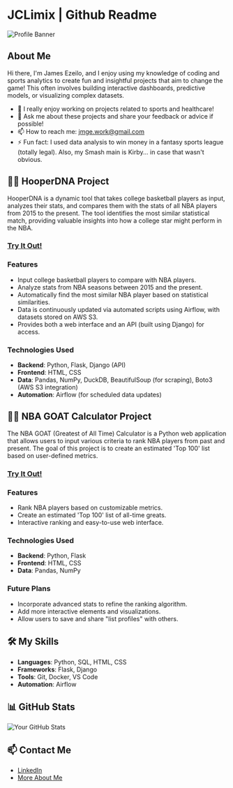 # JCLimix | Github Readme

![Profile Banner](https://i.ibb.co/F87p8DQ/kirby-custom-sprite-preview-by-hartflip0218-dcmbetv.gif)

## About Me
Hi there, I'm James Ezeilo, and I enjoy using my knowledge of coding and sports analytics to create fun and insightful projects that aim to change the game! This often involves building interactive dashboards, predictive models, or visualizing complex datasets.

- 🔭 I really enjoy working on projects related to sports and healthcare!
- 💬 Ask me about these projects and share your feedback or advice if possible!
- 📫 How to reach me: [jmge.work@gmail.com](mailto:jmge.work@gmail.com)
- ⚡ Fun fact: I used data analysis to win money in a fantasy sports league (totally legal). Also, my Smash main is Kirby... in case that wasn't obvious.

## 🏀🧬 HooperDNA Project  
HooperDNA is a dynamic tool that takes college basketball players as input, analyzes their stats, and compares them with the stats of all NBA players from 2015 to the present. The tool identifies the most similar statistical match, providing valuable insights into how a college star might perform in the NBA.

### [Try It Out!](https://hooperdna.universe-j.com/)

### Features
- Input college basketball players to compare with NBA players.
- Analyze stats from NBA seasons between 2015 and the present.
- Automatically find the most similar NBA player based on statistical similarities.
- Data is continuously updated via automated scripts using Airflow, with datasets stored on AWS S3.
- Provides both a web interface and an API (built using Django) for access.

### Technologies Used
- **Backend**: Python, Flask, Django (API)
- **Frontend**: HTML, CSS
- **Data**: Pandas, NumPy, DuckDB, BeautifulSoup (for scraping), Boto3 (AWS S3 integration)
- **Automation**: Airflow (for scheduled data updates)


## 🏀🐐 NBA GOAT Calculator Project
The NBA GOAT (Greatest of All Time) Calculator is a Python web application that allows users to input various criteria to rank NBA players from past and present. The goal of this project is to create an estimated 'Top 100' list based on user-defined metrics.

### [Try It Out!](https://nba-goat-calc.universe-j.com/)

### Features
- Rank NBA players based on customizable metrics.
- Create an estimated 'Top 100' list of all-time greats.
- Interactive ranking and easy-to-use web interface.

### Technologies Used
- **Backend**: Python, Flask
- **Frontend**: HTML, CSS
- **Data**: Pandas, NumPy

### Future Plans
- Incorporate advanced stats to refine the ranking algorithm.
- Add more interactive elements and visualizations.
- Allow users to save and share "list profiles" with others.

## 🛠️ My Skills
- **Languages**: Python, SQL, HTML, CSS
- **Frameworks**: Flask, Django
- **Tools**: Git, Docker, VS Code
- **Automation**: Airflow

## 📊 GitHub Stats
![Your GitHub Stats](https://github-readme-stats.vercel.app/api?username=jclimix&show_icons=true&theme=radical)

## 📫 Contact Me
- [LinkedIn](https://www.linkedin.com/in/james-ezeilo/)
- [More About Me](https://link.me/jmge.work)
